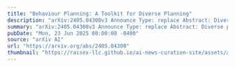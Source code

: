 ```yaml
---
title: "Behaviour Planning: A Toolkit for Diverse Planning"
description: "arXiv:2405.04300v3 Announce Type: replace Abstract: Diverse planning approaches are utilised in real-world applications like risk management, automated streamed data analysis, and malware detection. The current diverse planning formulations encode the diversity model as a distance function, which is computational inexpensive when comparing two plans. However, such modelling approach limits what can be encoded as measure of diversity, as well as the ability to explain why two plans are different. This paper introduces a novel approach to the diverse planning problem, allowing for more expressive modelling of diversity using a n-dimensional grid representation, where each dimension corresponds to a user-defined feature. Furthermore, we present a novel toolkit that generates diverse plans based on such customisable diversity models, called emph{Behaviour Planning}. We provide an implementation for behaviour planning using planning-as-satisfiability. An empirical evaluation of our implementation shows that behaviour planning significantly outperforms the current diverse planning method in generating diverse plans measured on our new customisable diversity models. Our implementation is the first diverse planning approach to support planning categories beyond classical planning, such as over-subscription and numerical planning."
summary: "arXiv:2405.04300v3 Announce Type: replace Abstract: Diverse planning approaches are utilised in real-world applications like risk management, automated streamed data analysis, and malware detection. The current diverse planning formulations encode the diversity model as a distance function, which is computational inexpensive when comparing two plans. However, such modelling approach limits what can be encoded as measure of diversity, as well as the ability to explain why two plans are different. This paper introduces a novel approach to the diverse planning problem, allowing for more expressive modelling of diversity using a n-dimensional grid representation, where each dimension corresponds to a user-defined feature. Furthermore, we present a novel toolkit that generates diverse plans based on such customisable diversity models, called emph{Behaviour Planning}. We provide an implementation for behaviour planning using planning-as-satisfiability. An empirical evaluation of our implementation shows that behaviour planning significantly outperforms the current diverse planning method in generating diverse plans measured on our new customisable diversity models. Our implementation is the first diverse planning approach to support planning categories beyond classical planning, such as over-subscription and numerical planning."
pubDate: "Mon, 23 Jun 2025 00:00:00 -0400"
source: "arXiv AI"
url: "https://arxiv.org/abs/2405.04300"
thumbnail: "https://raisex-llc.github.io/ai-news-curation-site/assets/arxiv.png"
---
```


